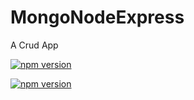 # MongoNodeExpress
A Crud App

[![npm version](https://badge.fury.io/js/npm.svg)](https://badge.fury.io/js/npm)

[![npm version](https://badge.fury.io/js/mongoose.svg)](https://badge.fury.io/js/mongoose)
